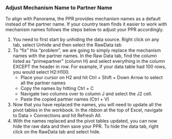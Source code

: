 ### Adjust Mechanism Name to Partner Name


To align with Panorama, the PPR provides mechanism names as a default instead of the partner name. If your country team finds it easier to work with mechanism names follows the steps below to adjust your PPR accordingly.


1. You need to first start by unhiding the data source. Right click on any tab, select Unhide and then select the RawData tab
2. To “fix” this “problem”, we are going to simply replace the mechanism names with the partner names. In the Raw Data tab, find the column listed as “primepartner” (column H) and select everything in the column EXCEPT the header in row. For example, if your data table had 100 rows, you would select H2:H100.
   * Place your cursor on H2 and hit Ctrl + Shift + Down Arrow to select all the partner names
   * Copy the names by hitting Ctrl + C
   * Navigate two columns over to column J and select the J2 cell.
   * Paste the copied partner names (Ctrl + V)
3. Now that you have replaced the names, you will need to update all the pivot tables in the workbook. In the ribbon at the top of Excel, navigate to Data > Connections and hit Refresh All.
4. With the names replaced and the pivot tables updated, you can now hide the raw data and then save your PPR. To hide the data tab, right click on the RawData tab and select hide.
